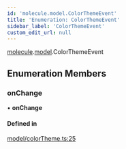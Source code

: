 ```yaml
---
id: 'molecule.model.ColorThemeEvent'
title: 'Enumeration: ColorThemeEvent'
sidebar_label: 'ColorThemeEvent'
custom_edit_url: null
---
```


[molecule](../namespaces/molecule).[model](../namespaces/molecule.model).ColorThemeEvent

## Enumeration Members

### onChange

• **onChange**

#### Defined in

[model/colorTheme.ts:25](https://github.com/DTStack/molecule/blob/927b7d39/src/model/colorTheme.ts#L25)
